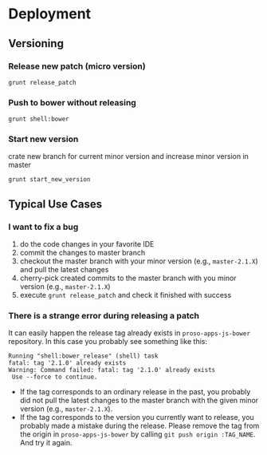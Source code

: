 # Deployment

## Versioning

### Release new patch (micro version)

`grunt release_patch`

### Push to bower without releasing

`grunt shell:bower`

### Start new version

crate new branch for current minor version and increase minor version in master

`grunt start_new_version`

## Typical Use Cases

### I want to fix a bug

1. do the code changes in your favorite IDE
2. commit the changes to master branch
3. checkout the master branch with your minor version (e.g., `master-2.1.X`) and pull the latest changes
4. cherry-pick created commits to the master branch with you minor version (e.g., `master-2.1.X`)
5. execute `grunt release_patch` and check it finished with success

### There is a strange error during releasing a patch

It can easily happen the release tag already exists in `proso-apps-js-bower`
repository. In this case you probably see something like this:

```
Running "shell:bower_release" (shell) task
fatal: tag '2.1.0' already exists
Warning: Command failed: fatal: tag '2.1.0' already exists
 Use --force to continue.
```

* If the tag corresponds to an ordinary release in the past, you probably did not
pull the latest changes to the master branch with the given minor version
(e.g., `master-2.1.X`).
* If the tag corresponds to the version you currently want to release, you
  probably made a mistake during the release. Please remove the tag from the
  origin in `proso-apps-js-bower` by calling `git push origin :TAG_NAME`. And
  try it again.
